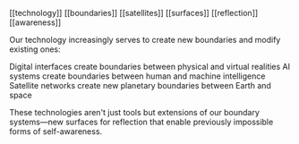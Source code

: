 [[technology]] [[boundaries]] [[satellites]] [[surfaces]] [[reflection]] [[awareness]]

Our technology increasingly serves to create new boundaries and modify existing ones:

Digital interfaces create boundaries between physical and virtual realities AI systems create boundaries between human and machine intelligence 
Satellite networks create new planetary boundaries between Earth and space

These technologies aren't just tools but extensions of our boundary systems—new surfaces for reflection that enable previously impossible forms of self-awareness.